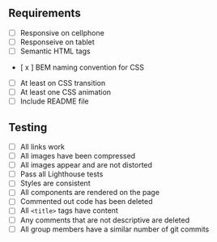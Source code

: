 ## Requirements

- [ ] Responsive on cellphone
- [ ] Responseive on tablet
- [ ] Semantic HTML tags
- [ x ] BEM naming convention for CSS
- [ ] At least on CSS transition
- [ ] At least one CSS animation
- [ ] Include README file

## Testing

- [ ] All links work
- [ ] All images have been compressed
- [ ] All images appear and are not distorted
- [ ] Pass all Lighthouse tests
- [ ] Styles are consistent
- [ ] All components are rendered on the page
- [ ] Commented out code has been deleted
- [ ] All `<title>` tags have content
- [ ] Any comments that are not descriptive are deleted
- [ ] All group members have a similar number of git commits
